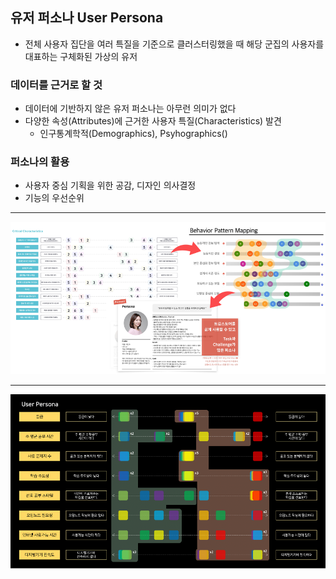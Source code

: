 ## 유저 퍼소나 User Persona

- 전체 사용자 집단을 여러 특질을 기준으로 클러스터링했을 때 해당 군집의 사용자를 대표하는 구체화된 가상의 유저

### 데이터를 근거로 할 것

- 데이터에 기반하지 않은 유저 퍼소나는 아무런 의미가 없다
- 다양한 속성(Attributes)에 근거한 사용자 특질(Characteristics) 발견
	- 인구통계학적(Demographics), Psyhographics()

### 퍼소나의 활용

- 사용자 중심 기획을 위한 공감, 디자인 의사결정
- 기능의 우선순위

---

![](attachments/Pasted%20image%2020241118204819.png)

---

![](attachments/Pasted%20image%2020241118204856.png)

